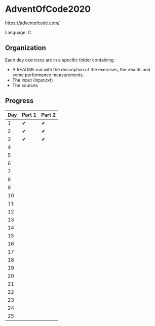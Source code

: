 # AdventOfCode2020

https://adventofcode.com/

Language: C

## Organization

Each day exercises are in a specific folder containing:
* A README.md with the description of the exercises, the results and some performance measurements.
* The input (input.txt)
* The sources

## Progress

| Day | Part 1 | Part 2 |
|-----|--------|--------|
|  1  |   ✔    |   ✔    |
|  2  |   ✔    |   ✔    |
|  3  |   ✔    |   ✔    |
|  4  |        |        |
|  5  |        |        |
|  6  |        |        |
|  7  |        |        |
|  8  |        |        |
|  9  |        |        |
|  10 |        |        |
|  11 |        |        |
|  12 |        |        |
|  13 |        |        |
|  14 |        |        |
|  15 |        |        |
|  16 |        |        |
|  17 |        |        |
|  18 |        |        |
|  19 |        |        |
|  20 |        |        |
|  21 |        |        |
|  22 |        |        |
|  23 |        |        |
|  24 |        |        |
|  25 |        |        |
